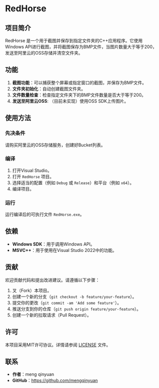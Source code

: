 # RedHorse

## 项目简介

RedHorse 是一个用于截图并保存到指定文件夹的C++应用程序。它使用Windows API进行截图，并将截图保存为BMP文件，当图片数量大于等于200，发送至阿里云的OSS存储并清空文件夹。

## 功能

1. **截图功能**：可以捕获整个屏幕或指定窗口的截图，并保存为BMP文件。
2. **文件夹初始化**：自动创建截图文件夹。
3. **文件数量检查**：检查指定文件夹下的BMP文件数量是否大于等于200。
4. **发送至阿里云OSS**: （目前未实现）使用OSS SDK上传图片。

## 使用方法

### 先决条件
请购买阿里云的OSS存储服务，创建好Bucket列表。

### 编译

1. 打开Visual Studio。
2. 打开 `RedHorse` 项目。
3. 选择适当的配置（例如 `Debug` 或 `Release`）和平台（例如 `x64`）。
4. 编译项目。

### 运行
运行编译后的可执行文件 `RedHorse.exe`。

## 依赖

- **Windows SDK**：用于调用Windows API。
- **MSVC++**：用于使用在Visual Studio 2022中的功能。

## 贡献

欢迎贡献代码和提出改进建议。请遵循以下步骤：

1. 叉（Fork）本项目。
2. 创建一个新的分支（`git checkout -b feature/your-feature`）。
3. 提交你的更改（`git commit -am 'Add some feature'`）。
4. 推送分支到你的仓库（`git push origin feature/your-feature`）。
5. 创建一个新的拉取请求（Pull Request）。

## 许可

本项目采用MIT许可协议。详情请参阅 [LICENSE](LICENSE) 文件。

## 联系

- **作者**：meng qinyuan
- **GitHub**：https://github.com/mengqinyuan
